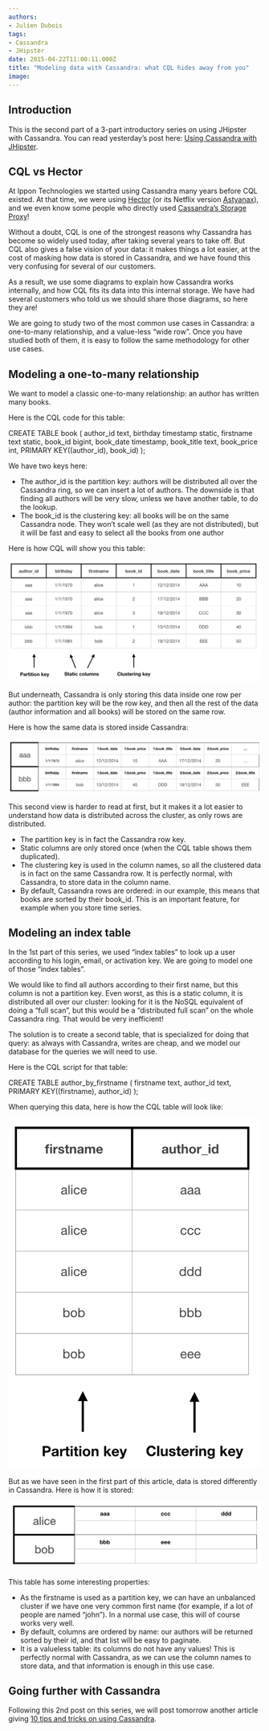 ```yaml
---
authors:
- Julien Dubois
tags:
- Cassandra
- JHipster
date: 2015-04-22T11:00:11.000Z
title: "Modeling data with Cassandra: what CQL hides away from you"
image: 
---
```


## Introduction

This is the second part of a 3-part introductory series on using JHipster with Cassandra. You can read yesterday’s post here: [Using Cassandra with JHipster](https://blog.ippon.tech/using-cassandra-jhipster/).

## CQL vs Hector

At Ippon Technologies we started using Cassandra many years before CQL existed. At that time, we were using [Hector](http://hector-client.github.io/hector/build/html/index.html) (or its Netflix version [Astyanax](https://github.com/Netflix/astyanax)), and we even know some people who directly used [Cassandra’s Storage Proxy](http://wiki.apache.org/cassandra/StorageProxy)!

Without a doubt, CQL is one of the strongest reasons why Cassandra has become so widely used today, after taking several years to take off. But CQL also gives a false vision of your data: it makes things a lot easier, at the cost of masking how data is stored in Cassandra, and we have found this very confusing for several of our customers.

As a result, we use some diagrams to explain how Cassandra works internally, and how CQL fits its data into this internal storage. We have had several customers who told us we should share those diagrams, so here they are!

We are going to study two of the most common use cases in Cassandra: a one-to-many relationship, and a value-less “wide row”. Once you have studied both of them, it is easy to follow the same methodology for other use cases.

## Modeling a one-to-many relationship

We want to model a classic one-to-many relationship: an author has written many books.

Here is the CQL code for this table:

CREATE TABLE book ( author_id text, birthday timestamp static, firstname text static, book_id bigint, book_date timestamp, book_title text, book_price int, PRIMARY KEY((author_id), book_id) );

We have two keys here:

- The author_id is the partition key: authors will be distributed all over the Cassandra ring, so we can insert a lot of authors. The downside is that finding all authors will be very slow, unless we have another table, to do the lookup.
- The book_id is the clustering key: all books will be on the same Cassandra node. They won’t scale well (as they are not distributed), but it will be fast and easy to select all the books from one author

Here is how CQL will show you this table:

![cassandra_one_to_many_logical_view](https://raw.githubusercontent.com/ippontech/blog-usa/master/images/2015/04/cassandra_one_to_many_logical_view.png)

But underneath, Cassandra is only storing this data inside one row per author: the partition key will be the row key, and then all the rest of the data (author information and all books) will be stored on the same row.

Here is how the same data is stored inside Cassandra:

[![](https://raw.githubusercontent.com/ippontech/blog-usa/master/images/2015/04/cassandra_one_to_many_physical_view.png.png)](https://raw.githubusercontent.com/ippontech/blog-usa/master/images/2015/04/cassandra_one_to_many_physical_view.png.png)

This second view is harder to read at first, but it makes it a lot easier to understand how data is distributed across the cluster, as only rows are distributed.

- The partition key is in fact the Cassandra row key.
- Static columns are only stored once (when the CQL table shows them duplicated).
- The clustering key is used in the column names, so all the clustered data is in fact on the same Cassandra row. It is perfectly normal, with Cassandra, to store data in the column name.
- By default, Cassandra rows are ordered: in our example, this means that books are sorted by their book_id. This is an important feature, for example when you store time series.

## Modeling an index table

In the 1st part of this series, we used “index tables” to look up a user according to his login, email, or activation key. We are going to model one of those “index tables”.

We would like to find all authors according to their first name, but this column is not a partition key. Even worst, as this is a static column, it is distributed all over our cluster: looking for it is the NoSQL equivalent of doing a “full scan”, but this would be a “distributed full scan” on the whole Cassandra ring. That would be very inefficient!

The solution is to create a second table, that is specialized for doing that query: as always with Cassandra, writes are cheap, and we model our database for the queries we will need to use.

Here is the CQL script for that table:

CREATE TABLE author_by_firstname ( firstname text, author_id text, PRIMARY KEY((firstname), author_id) );

When querying this data, here is how the CQL table will look like:

[![cassandra_wide_row_logical_view](https://raw.githubusercontent.com/ippontech/blog-usa/master/images/2015/04/cassandra_wide_row_logical_view.png)](https://raw.githubusercontent.com/ippontech/blog-usa/master/images/2015/04/cassandra_wide_row_logical_view.png)

But as we have seen in the first part of this article, data is stored differently in Cassandra. Here is how it is stored:

[![](https://raw.githubusercontent.com/ippontech/blog-usa/master/images/2015/04/cassandra_wide_row_physical_view.png)](https://raw.githubusercontent.com/ippontech/blog-usa/master/images/2015/04/cassandra_wide_row_physical_view.png)

This table has some interesting properties:

- As the firstname is used as a partition key, we can have an unbalanced cluster if we have one very common first name (for example, if a lot of people are named “john”). In a normal use case, this will of course works very well.
- By default, columns are ordered by name: our authors will be returned sorted by their id, and that list will be easy to paginate.
- It is a valueless table: its columns do not have any values! This is perfectly normal with Cassandra, as we can use the column names to store data, and that information is enough in this use case.

## Going further with Cassandra

Following this 2nd post on this series, we will post tomorrow another article giving [10 tips and tricks on using Cassandra](https://blog.ippon.tech/10-tips-and-tricks-for-cassandra/).
